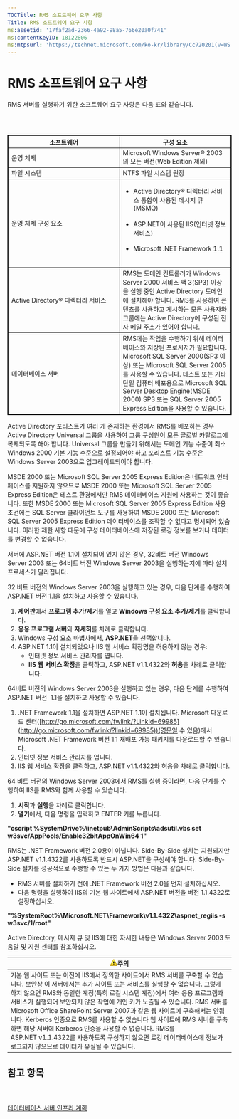 ```yaml
---
TOCTitle: RMS 소프트웨어 요구 사항
Title: RMS 소프트웨어 요구 사항
ms:assetid: '17faf2ad-2366-4a92-98a5-766e20a0f741'
ms:contentKeyID: 18122806
ms:mtpsurl: 'https://technet.microsoft.com/ko-kr/library/Cc720201(v=WS.10)'
---
```


RMS 소프트웨어 요구 사항
========================

RMS 서버를 실행하기 위한 소프트웨어 요구 사항은 다음 표와 같습니다.

###  

 
<table style="border:1px solid black;">
<colgroup>
<col width="50%" />
<col width="50%" />
</colgroup>
<thead>
<tr class="header">
<th style="border:1px solid black;" >소프트웨어</th>
<th style="border:1px solid black;" >구성 요소</th>
</tr>
</thead>
<tbody>
<tr class="odd">
<td style="border:1px solid black;">운영 체제</td>
<td style="border:1px solid black;">Microsoft Windows Server® 2003의 모든 버전(Web Edition 제외)</td>
</tr>
<tr class="even">
<td style="border:1px solid black;">파일 시스템</td>
<td style="border:1px solid black;">NTFS 파일 시스템 권장</td>
</tr>
<tr class="odd">
<td style="border:1px solid black;">운영 체제 구성 요소</td>
<td style="border:1px solid black;"><ul>
<li>Active Directory® 디렉터리 서비스 통합이 사용된 메시지 큐(MSMQ)<br />
<br />
</li>
<li>ASP.NET이 사용된 IIS(인터넷 정보 서비스)<br />
<br />
</li>
<li>Microsoft .NET Framework 1.1<br />
<br />
</li>
</ul></td>
</tr>
<tr class="even">
<td style="border:1px solid black;">Active Directory® 디렉터리 서비스</td>
<td style="border:1px solid black;">RMS는 도메인 컨트롤러가 Windows Server 2000 서비스 팩 3(SP3) 이상을 실행 중인 Active Directory 도메인에 설치해야 합니다. RMS를 사용하여 콘텐츠를 사용하고 게시하는 모든 사용자와 그룹에는 Active Directory에 구성된 전자 메일 주소가 있어야 합니다.</td>
</tr>
<tr class="odd">
<td style="border:1px solid black;">데이터베이스 서버</td>
<td style="border:1px solid black;">RMS에는 작업을 수행하기 위해 데이터베이스와 저장된 프로시저가 필요합니다. Microsoft SQL Server 2000(SP3 이상) 또는 Microsoft SQL Server 2005를 사용할 수 있습니다. 테스트 또는 기타 단일 컴퓨터 배포용으로 Microsoft SQL Server Desktop Engine(MSDE 2000) SP3 또는 SQL Server 2005 Express Edition을 사용할 수 있습니다.</td>
</tr>
</tbody>
</table>
  
Active Directory 포리스트가 여러 개 존재하는 환경에서 RMS를 배포하는 경우 Active Directory Universal 그룹을 사용하여 그룹 구성원이 모든 글로벌 카탈로그에 복제되도록 해야 합니다. Universal 그룹을 만들기 위해서는 도메인 기능 수준이 최소 Windows 2000 기본 기능 수준으로 설정되어야 하고 포리스트 기능 수준은 Windows Server 2003으로 업그레이드되어야 합니다.
  
MSDE 2000 또는 Microsoft SQL Server 2005 Express Edition은 네트워크 인터페이스를 지원하지 않으므로 MSDE 2000 또는 Microsoft SQL Server 2005 Express Edition은 테스트 환경에서만 RMS 데이터베이스 지원에 사용하는 것이 좋습니다. 또한 MSDE 2000 또는 Microsoft SQL Server 2005 Express Edition 사용 조건에는 SQL Server 클라이언트 도구를 사용하여 MSDE 2000 또는 Microsoft SQL Server 2005 Express Edition 데이터베이스를 조작할 수 없다고 명시되어 있습니다. 이러한 제한 사항 때문에 구성 데이터베이스에 저장된 로깅 정보를 보거나 데이터를 변경할 수 없습니다.
  
서버에 ASP.NET 버전 1.1이 설치되어 있지 않은 경우, 32비트 버전 Windows Server 2003 또는 64비트 버전 Windows Server 2003을 실행하는지에 따라 설치 프로세스가 달라집니다.
  
32 비트 버전의 Windows Server 2003을 실행하고 있는 경우, 다음 단계를 수행하여 ASP.NET 버전 1.1을 설치하고 사용할 수 있습니다.
  
1.  **제어판**에서 **프로그램 추가/제거**를 열고 **Windows 구성 요소 추가/제거**를 클릭합니다.  
2.  **응용 프로그램 서버**와 **자세히**를 차례로 클릭합니다.  
3.  Windows 구성 요소 마법사에서, **ASP.NET**을 선택합니다.  
4.  ASP.NET 1.1이 설치되었으나 IIS 웹 서비스 확장명을 허용하지 않는 경우:  
    -   인터넷 정보 서비스 관리자를 엽니다.  
    -   **IIS 웹 서비스 확장**을 클릭하고, ASP.NET v1.1.4322와 **허용**을 차례로 클릭합니다.
  
64비트 버전의 Windows Server 2003을 실행하고 있는 경우, 다음 단계를 수행하여 ASP.NET 버전  1.1을 설치하고 사용할 수 있습니다.
  
1.  .NET Framework 1.1을 설치하면 ASP.NET 1.1이 설치됩니다. Microsoft 다운로드 센터([http://go.microsoft.com/fwlink/?LinkId=69985](http://go.microsoft.com/fwlink/?linkid=69985))(영문일 수 있음)에서 Microsoft .NET Framework 버전 1.1 재배포 가능 패키지를 다운로드할 수 있습니다.  
2.  인터넷 정보 서비스 관리자를 엽니다.  
3.  IIS 웹 서비스 확장을 클릭하고, ASP.NET v1.1.4322와 허용을 차례로 클릭합니다.
  
64 비트 버전의 Windows Server 2003에서 RMS를 실행 중이라면, 다음 단계를 수행하여 IIS를 RMS와 함께 사용할 수 있습니다.
  
1.  **시작**과 **실행**을 차례로 클릭합니다.  
2.  **열기**에서, 다음 명령을 입력하고 ENTER 키를 누릅니다.
  
**"cscript %SystemDrive%\\inetpub\\AdminScripts\\adsutil.vbs set w3svc/AppPools/Enable32bitAppOnWin64 1"**
  
RMS는 .NET Framework 버전 2.0용이 아닙니다. Side-By-Side 설치는 지원되지만 ASP.NET v1.1.4322를 사용하도록 반드시 ASP.NET을 구성해야 합니다. Side-By-Side 설치를 성공적으로 수행할 수 있는 두 가지 방법은 다음과 같습니다.
  
-   RMS 서버를 설치하기 전에 .NET Framework 버전 2.0을 먼저 설치하십시오.  
-   다음 명령을 실행하여 IIS의 기본 웹 사이트에서 ASP.NET 버전을 버전 1.1.4322로 설정하십시오.
  
**"%SystemRoot%\\Microsoft.NET\\Framework\\v1.1.4322\\aspnet\_regiis -s w3svc/1/root"**
  
Active Directory, 메시지 큐 및 IIS에 대한 자세한 내용은 Windows Server 2003 도움말 및 지원 센터를 참조하십시오.
  
| ![](images/Cc720201.Caution(WS.10).gif)주의                                                                                                                                                                                                                                                                                                                                                                                                                                                                                                                                                                                              |  
|-----------------------------------------------------------------------------------------------------------------------------------------------------------------------------------------------------------------------------------------------------------------------------------------------------------------------------------------------------------------------------------------------------------------------------------------------------------------------------------------------------------------------------------------------------------------------------------------------------------------------------------------------------------------------|  
| 기본 웹 사이트 또는 이전에 IIS에서 정의한 사이트에서 RMS 서버를 구축할 수 있습니다. 보안상 이 서버에서는 추가 사이트 또는 서비스를 실행할 수 없습니다. 그렇게 하지 않으면 RMS와 동일한 계정(특히 로컬 시스템 계정)에서 여러 응용 프로그램과 서비스가 실행되어 보안되지 않은 작업에 개인 키가 노출될 수 있습니다. RMS 서버를 Microsoft Office SharePoint Server 2007과 같은 웹 사이트에 구축해서는 안됩니다. Kerberos 인증으로 RMS를 사용할 수 없습니다 웹 사이트에 RMS 서버를 구축하면 해당 서버에 Kerberos 인증을 사용할 수 없습니다. RMS를 ASP.NET v1.1.4322를 사용하도록 구성하지 않으면 로깅 데이터베이스에 정보가 로그되지 않으므로 데이터가 유실될 수 있습니다. |
  
참고 항목  
---------
  
####  
  
[데이터베이스 서버 인프라 계획](https://technet.microsoft.com/b12354bd-3143-4d1f-b5aa-450c4550653c)
